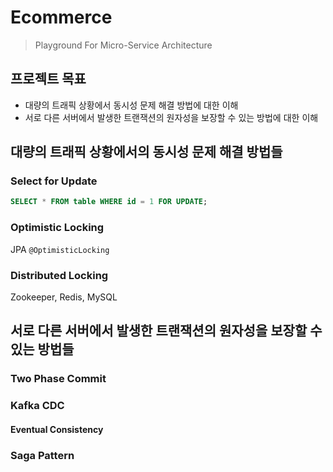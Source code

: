 # Ecommerce

> Playground For Micro-Service Architecture

## 프로젝트 목표

- 대량의 트래픽 상황에서 동시성 문제 해결 방법에 대한 이해
- 서로 다른 서버에서 발생한 트랜잭션의 원자성을 보장할 수 있는 방법에 대한 이해

## 대량의 트래픽 상황에서의 동시성 문제 해결 방법들

### Select for Update

```sql
SELECT * FROM table WHERE id = 1 FOR UPDATE;
```

### Optimistic Locking

JPA `@OptimisticLocking`

### Distributed Locking

Zookeeper, Redis, MySQL

## 서로 다른 서버에서 발생한 트랜잭션의 원자성을 보장할 수 있는 방법들

### Two Phase Commit

### Kafka CDC

#### Eventual Consistency

### Saga Pattern
